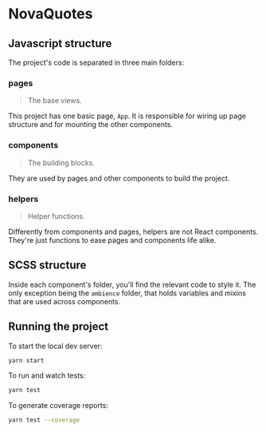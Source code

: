 # NovaQuotes

## Javascript structure
The project's code is separated in three main folders:

### pages
> The base views.

This project has one basic page, `App`. It is responsible for wiring up page structure and for mounting the other components.

### components
> The building blocks.

They are used by pages and other components to build the project.

### helpers
> Helper functions.

Differently from components and pages, helpers are not React components. They're just functions to ease pages and components life alike.

## SCSS structure
Inside each component's folder, you'll find the relevant code to style it. The only exception being the `ambience` folder, that holds variables and mixins that are used across components.

## Running the project
To start the local dev server:
```bash
yarn start
```

To run and watch tests:
```bash
yarn test
```

To generate coverage reports:
```bash
yarn test --coverage
```
